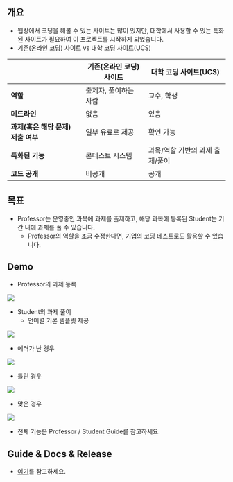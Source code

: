 ## 개요
- 웹상에서 코딩을 해볼 수 있는 사이트는 많이 있지만, 대학에서 사용할 수 있는 특화된 사이트가 필요하여 이 프로젝트를 시작하게 되었습니다.
- 기존(온라인 코딩) 사이트 vs 대학 코딩 사이트(UCS)

|         |기존(온라인 코딩) 사이트|대학 코딩 사이트(UCS)|
| :-------- | ---- | ---- |
| __역할__ | 출제자, 풀이하는 사람 | 교수, 학생 |
| __데드라인__ | 없음 | 있음 |
| __과제(혹은 해당 문제) 제출 여부__ | 일부 유료로 제공 | 확인 가능 |
| __특화된 기능__ | 콘테스트 시스템 | 과목/역할 기반의 과제 출제/풀이 |
| __코드 공개__ | 비공개 | 공개 |


## 목표
- Professor는 운영중인 과목에 과제를 출제하고, 해당 과목에 등록된 Student는 기간 내에 과제를 풀 수 있습니다.
  - Professor의 역할을 조금 수정한다면, 기업의 코딩 테스트로도 활용할 수 있습니다.
  
## Demo
- Professor의 과제 등록

![](https://github.com/ByoungJoonIm/University-Coding-Site/blob/master/captures/demo_professor_1.JPG)

- Student의 과제 풀이
  - 언어별 기본 템플릿 제공

![](https://github.com/ByoungJoonIm/University-Coding-Site/blob/master/captures/demo_student_1.JPG)

  - 에러가 난 경우

![](https://github.com/ByoungJoonIm/University-Coding-Site/blob/master/captures/demo_student_2(error).JPG)

  - 틀린 경우

![](https://github.com/ByoungJoonIm/University-Coding-Site/blob/master/captures/demo_student_3(WA).JPG)

  - 맞은 경우

![](https://github.com/ByoungJoonIm/University-Coding-Site/blob/master/captures/demo_student_4(AC).JPG)

- 전체 기능은 Professor / Student Guide를 참고하세요.

## Guide & Docs & Release
- [여기](https://github.com/ByoungJoonIm/University-Coding-Site/tree/master/docs)를 참고하세요.
